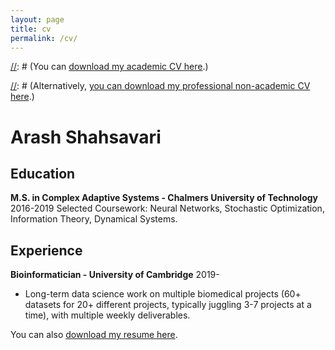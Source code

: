 ```yaml
---
layout: page
title: cv
permalink: /cv/
---
```

[//]: # (Comment style)

[//]: # (You can [download my academic CV here](cv.pdf).)

[//]: # (Alternatively, [you can download my professional non-academic CV here](resume.pdf).)

# Arash Shahsavari
## Education
**M.S. in Complex Adaptive Systems - Chalmers University of Technology**  2016-2019
Selected Coursework: Neural Networks, Stochastic Optimization, Information Theory, Dynamical Systems.


## Experience
**Bioinformatician - University of Cambridge**  2019-
* Long-term data science work on multiple biomedical projects (60+ datasets for 20+ different projects, typically juggling 3-7 projects at a time), with multiple weekly deliverables.

You can also [download my resume here](resume.pdf).
